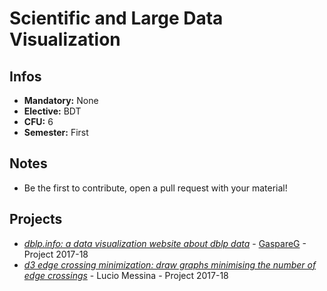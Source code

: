 # Scientific and Large Data Visualization
## Infos
- **Mandatory:** None
- **Elective:** BDT
- **CFU:** 6
- **Semester:** First

## Notes
- Be the first to contribute, open a pull request with your material!

## Projects
- [_dblp.info: a data visualization website about dblp data_](https://github.com/GaspareG/dblp.info) - [GaspareG](https://github.com/GaspareG) - Project 2017-18
- [_d3 edge crossing minimization: draw graphs minimising the number of edge crossings_](https://bitbucket.org/melfnt/d3-edge-crossing-minimization) - Lucio Messina - Project 2017-18

